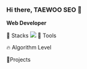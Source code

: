 ### Hi there, TAEWOO SEO 👋
**Web Developer**

🧰 Stacks
<img src="https://img.shields.io/badge/TypeScript-3178C6?style=flat&logo=TypeScript&logoColor=white"/>
💪 Tools

🔥 Algorithm Level

📂Projects



<!--
**aatjxodn/aatjxodn** is a ✨ _special_ ✨ repository because its `README.md` (this file) appears on your GitHub profile.

Here are some ideas to get you started:

- 🔭 I’m currently working on ...
- 🌱 I’m currently learning ...
- 👯 I’m looking to collaborate on ...
- 🤔 I’m looking for help with ...
- 💬 Ask me about ...
- 📫 How to reach me: ...
- 😄 Pronouns: ...
- ⚡ Fun fact: ...
-->
